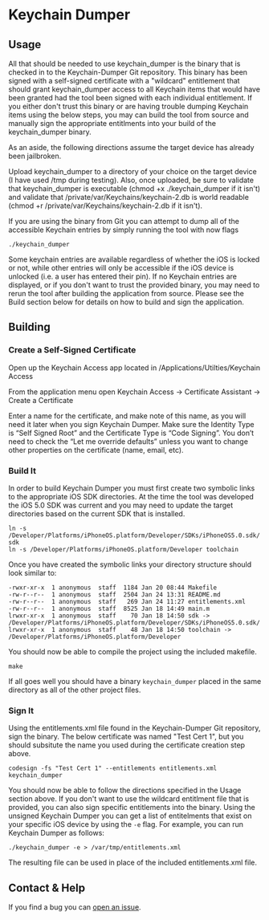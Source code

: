 # Keychain Dumper

## Usage

All that should be needed to use keychain_dumper is the binary that is checked in to the Keychain-Dumper Git repository.  This binary has been signed with a self-signed certificate with a "wildcard" entitlement that should grant keychain_dumper access to all Keychain items that would have been granted had the tool been signed with each individual entitlement.  If you either don't trust this binary or are having trouble dumping Keychain items using the below steps, you may can build the tool from source and manually sign the appropriate entitlments into your build of the keychain_dumper binary.

As an aside, the following directions assume the target device has already been jailbroken.  

Upload keychain_dumper to a directory of your choice on the target device (I have used /tmp during testing).  Also, once uploaded, be sure to validate that keychain_dumper is executable (chmod +x ./keychain_dumper if it isn't) and validate that /private/var/Keychains/keychain-2.db is world readable (chmod +r /private/var/Keychains/keychain-2.db if it isn't).

If you are using the binary from Git you can attempt to dump all of the accessible Keychain entries by simply running the tool with now flags

    ./keychain_dumper

Some keychain entries are available regardless of whether the iOS is locked or not, while other entries will only be accessible if the iOS device is unlocked (i.e. a user has entered their pin).  If no Keychain entries are displayed, or if you don't want to trust the provided binary, you may need to rerun the tool after building the application from source.  Please see the Build section below for details on how to build and sign the application.  
    
## Building


### Create a Self-Signed Certificate

Open up the Keychain Access app located in /Applications/Utilties/Keychain Access

From the application menu open Keychain Access -> Certificate Assistant -> Create a Certificate

Enter a name for the certificate, and make note of this name, as you will need it later when you sign Keychain Dumper.  Make sure the Identity Type is “Self Signed Root” and the Certificate Type is “Code Signing”.  You don’t need to check the “Let me override defaults” unless you want to change other properties on the certificate (name, email, etc).

### Build It

In order to build Keychain Dumper you must first create two symbolic links to the appropriate iOS SDK directories. At the time the tool was developed the iOS 5.0 SDK was current and you may need to update the target directories based on the current SDK that is installed.  

	ln -s /Developer/Platforms/iPhoneOS.platform/Developer/SDKs/iPhoneOS5.0.sdk/ sdk
	ln -s /Developer/Platforms/iPhoneOS.platform/Developer toolchain

Once you have created the symbolic links your directory structure should look similar to:

	-rwxr-xr-x  1 anonymous  staff  1184 Jan 20 08:44 Makefile
	-rw-r--r--  1 anonymous  staff  2504 Jan 24 13:31 README.md
	-rw-r--r--  1 anonymous  staff   269 Jan 24 11:27 entitlements.xml
	-rw-r--r--  1 anonymous  staff  8525 Jan 18 14:49 main.m
	lrwxr-xr-x  1 anonymous  staff    70 Jan 18 14:50 sdk -> /Developer/Platforms/iPhoneOS.platform/Developer/SDKs/iPhoneOS5.0.sdk/
	lrwxr-xr-x  1 anonymous  staff    48 Jan 18 14:50 toolchain -> /Developer/Platforms/iPhoneOS.platform/Developer

You should now be able to compile the project using the included makefile.

	make

If all goes well you should have a binary `keychain_dumper` placed in the same directory as all of the other project files.  


### Sign It

Using the entitlements.xml file found in the Keychain-Dumper Git repository, sign the binary.  The below certificate was named "Test Cert 1", but you should subsitute the name you used during the certificate creation step above.  

	codesign -fs "Test Cert 1" --entitlements entitlements.xml keychain_dumper

You should now be able to follow the directions specified in the Usage section above.  If you don't want to use the wildcard entitlment file that is provided, you can also sign specific entitlements into the binary.  Using the unsigned Keychain Dumper you can get a list of entitelments that exist on your specific iOS device by using the `-e` flag.  For example, you can run Keychain Dumper as follows:

	./keychain_dumper -e > /var/tmp/entitlements.xml

The resulting file can be used in place of the included entitlements.xml file.  

## Contact & Help

If you find a bug you can [open an issue](http://github.com/ptoomey3/Keychain-Dumper/issues).
